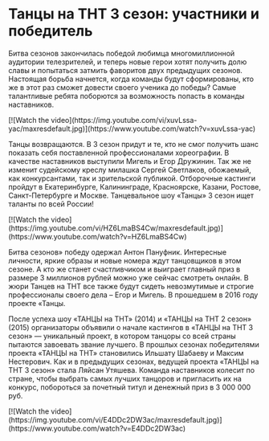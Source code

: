# Танцы на ТНТ 3 сезон: участники и победитель
<p style="text-align: left;">Битва сезонов закончилась победой любимца многомиллионной аудитории телезрителей, и теперь новые герои хотят получить долю славы и попытаться затмить фаворитов двух предыдущих сезонов.
Настоящая борьба начнется, когда команды будут сформированы, кто же в этот раз сможет довести своего ученика до победы?
Самые талантливые ребята поборются за возможность попасть в команды наставников.</p>
[![Watch the video](https://img.youtube.com/vi/xuvLssa-yac/maxresdefault.jpg)](https://www.youtube.com/watch?v=xuvLssa-yac)
<p style="text-align: left;">Танцы возвращаются. В 3 сезон придут и те, кто не смог получить шанс показать себя поставленной профессионалами хореографии.
В качестве наставников выступили Мигель и Егор Дружинин.
Так же не изменит судейскому креслу милашка Сергей Светлаков, обожаемый, как конкурсантами, так и зрительской публикой.
Отборочные кастинги пройдут в Екатеринбурге, Калининграде, Красноярске, Казани, Ростове, Санкт-Петербурге и Москве.
Танцевальное шоу «Танцы» 3 сезон ищет таланты по всей России!</p>
[![Watch the video](https://img.youtube.com/vi/HZ6LmaBS4Cw/maxresdefault.jpg)](https://www.youtube.com/watch?v=HZ6LmaBS4Cw)
<p style="text-align: left;">Битва сезонов» победу одержал Антон Пануфник.
Интересные личности, яркие образы и новые номера ждут танцовщиков в этом сезоне.
А кто же станет счастливчиком и выиграет главный приз в размере 3 миллионов рублей можно уже сейчас смотреть онлайн.
В жюри Танцев на ТНТ все также будут сидеть невозмутимые и строгие профессионалы своего дела – Егор и Мигель.
В прошедшем в 2016 году проекте «Танцы.</p>
<p style="text-align: left;">После успеха шоу «ТАНЦЫ на ТНТ» (2014) и «ТАНЦЫ на ТНТ 2 сезон» (2015) организаторы объявили о начале кастингов в «ТАНЦЫ на ТНТ 3 сезон» — уникальный проект, в котором танцоры со всей страны пытаются завоевать звание лучшего.
В прошлых сезонах победителями проекта «ТАНЦЫ на ТНТ» становились Ильшату Шабаеву и Максим Нестерович.
Как и в предыдущих сезонах, ведущей проекта «ТАНЦЫ на ТНТ 3 сезон» стала Ляйсан Утяшева.
Команда наставников колесит по стране, чтобы выбрать самых лучших танцоров и пригласить их на конкурс, побороться за почетный титул и денежный приз в 3 000 000 руб.</p>
[![Watch the video](https://img.youtube.com/vi/E4DDc2DW3ac/maxresdefault.jpg)](https://www.youtube.com/watch?v=E4DDc2DW3ac)
